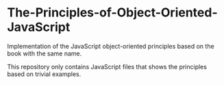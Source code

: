 # The-Principles-of-Object-Oriented-JavaScript

Implementation of the JavaScript object-oriented principles based on the book with the same name.

This repository only contains JavaScript files that shows the principles based on trivial examples.
